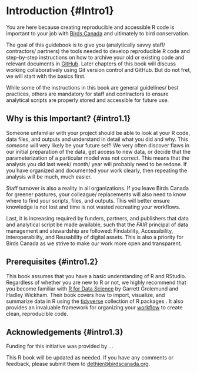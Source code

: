 # Introduction {#Intro1}



You are here because creating reproducible and accessible R code is important to your job with [Birds Canada](https://www.birdscanada.org/) and ultimately to bird conservation. 

The goal of this guidebook is to give you (analytically savvy staff/ contractors/ partners) the tools needed to develop reproducible R code and step-by-step instructions on how to archive your old or existing code and relevant documents in [GitHub](https://github.com/). Later chapters of this book will discuss working collaboratively using Git version control and GitHub. But do not fret, we will start with the basics first.

While some of the instructions in this book are general guidelines/ best practices, others are mandatory for staff and contractors to ensure analytical scripts are properly stored and accessible for future use.    

## Why is this Important? {#intro1.1}

Someone unfamiliar with your project should be able to look at your R code, data files, and outputs and understand in detail what you did and why. This *someone* will very likely be your future self! We very often discover flaws in our initial preparation of the data, get access to new data, or decide that the parameterization of a particular model was not correct. This means that the analysis you did last week/ month/ year will probably need to be redone. If you have organized and documented your work clearly, then repeating the analysis will be much, much easier. 

Staff turnover is also a reality in all organizations. If you leave Birds Canada for greener pastures, your colleague/ replacements will also need to know where to find your scripts, files, and outputs. This will better ensure knowledge is not lost and time is not wasted recreating your workflows. 

Last, it is increasing required by funders, partners, and publishers that data and analytical script be made available, such that the *FAIR* principal of data management and stewardship are followed: Findability, Accessibility, Interoperability, and Reusability of digital assets. This is also a priority for Birds Canada as we strive to make our work more open and transparent.  

## Prerequisites {#intro1.2}

This book assumes that you have a basic understanding of R and RStudio. Regardless of whether you are new to R or not, we highly recommend that you become familiar with [R for Data Science](http://r4ds.had.co.nz/) by Garrett Grolemund and Hadley Wickham. Their book covers how to import, visualize, and summarize data in R using the [tidyverse](https://www.tidyverse.org/) collection of R packages . It also provides an invaluable framework for organizing your [workflow](http://r4ds.had.co.nz/workflow-projects.html) to create clean, reproducible code. 

## Acknowledgements {#intro1.3}

Funding for this initiative was provided by ...

This R book will be updated as needed. If you have any comments or feedback, please submit them to dethier@birdscanada.org.





